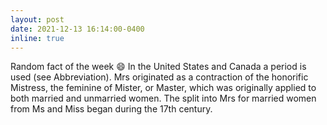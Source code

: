 ```yaml
---
layout: post
date: 2021-12-13 16:14:00-0400
inline: true
---
```


Random fact of the week :smile: In the United States and Canada a period is used (see Abbreviation). Mrs originated as a contraction of the honorific Mistress, the feminine of Mister, or Master, which was originally applied to both married and unmarried women. The split into Mrs for married women from Ms and Miss began during the 17th century.
